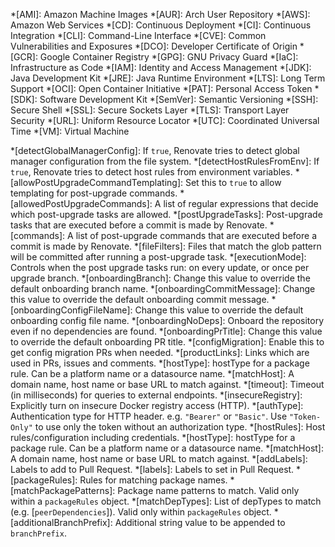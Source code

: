 <!-- Material for MkDocs shows a tooltip when you hover over any abbreviation in this list. -->
<!-- https://squidfunk.github.io/mkdocs-material/reference/tooltips/#adding-a-glossary -->

<!-- Please keep this list sorted from A-Z. -->

<!-- Put real abbreviations in this section. -->

*[AMI]: Amazon Machine Images
*[AUR]: Arch User Repository
*[AWS]: Amazon Web Services
*[CD]: Continuous Deployment
*[CI]: Continuous Integration
*[CLI]: Command-Line Interface
*[CVE]: Common Vulnerabilities and Exposures
*[DCO]: Developer Certificate of Origin
*[GCR]: Google Container Registry
*[GPG]: GNU Privacy Guard
*[IaC]: Infrastructure as Code
*[IAM]: Identity and Access Management
*[JDK]: Java Development Kit
*[JRE]: Java Runtime Environment
*[LTS]: Long Term Support
*[OCI]: Open Container Initiative
*[PAT]: Personal Access Token
*[SDK]: Software Development Kit
*[SemVer]: Semantic Versioning
*[SSH]: Secure Shell
*[SSL]: Secure Sockets Layer
*[TLS]: Transport Layer Security
*[URL]: Uniform Resource Locator
*[UTC]: Coordinated Universal Time
*[VM]: Virtual Machine

<!-- Grab description string from config options typescript file, and copy/paste it into the right format here -->

*[detectGlobalManagerConfig]: If `true`, Renovate tries to detect global manager configuration from the file system.
*[detectHostRulesFromEnv]: If `true`, Renovate tries to detect host rules from environment variables.
*[allowPostUpgradeCommandTemplating]: Set this to `true` to allow templating for post-upgrade commands.
*[allowedPostUpgradeCommands]: A list of regular expressions that decide which post-upgrade tasks are allowed.
*[postUpgradeTasks]: Post-upgrade tasks that are executed before a commit is made by Renovate.
*[commands]: A list of post-upgrade commands that are executed before a commit is made by Renovate.
*[fileFilters]: Files that match the glob pattern will be committed after running a post-upgrade task.
*[executionMode]: Controls when the post upgrade tasks run: on every update, or once per upgrade branch.
*[onboardingBranch]: Change this value to override the default onboarding branch name.
*[onboardingCommitMessage]: Change this value to override the default onboarding commit message.
*[onboardingConfigFileName]: Change this value to override the default onboarding config file name.
*[onboardingNoDeps]: Onboard the repository even if no dependencies are found.
*[onboardingPrTitle]: Change this value to override the default onboarding PR title.
*[configMigration]: Enable this to get config migration PRs when needed.
*[productLinks]: Links which are used in PRs, issues and comments.
*[hostType]: hostType for a package rule. Can be a platform name or a datasource name.
*[matchHost]: A domain name, host name or base URL to match against.
*[timeout]: Timeout (in milliseconds) for queries to external endpoints.
*[insecureRegistry]: Explicitly turn on insecure Docker registry access (HTTP).
*[authType]: Authentication type for HTTP header. e.g. `"Bearer"` or `"Basic"`. Use `"Token-Only"` to use only the token without an authorization type.
*[hostRules]: Host rules/configuration including credentials.
*[hostType]: hostType for a package rule. Can be a platform name or a datasource name.
*[matchHost]: A domain name, host name or base URL to match against.
*[addLabels]: Labels to add to Pull Request.
*[labels]: Labels to set in Pull Request.
*[packageRules]: Rules for matching package names.
*[matchPackagePatterns]: Package name patterns to match. Valid only within a `packageRules` object.
*[matchDepTypes]: List of depTypes to match (e.g. [`peerDependencies`]). Valid only within `packageRules` object.
*[additionalBranchPrefix]: Additional string value to be appended to `branchPrefix`.
